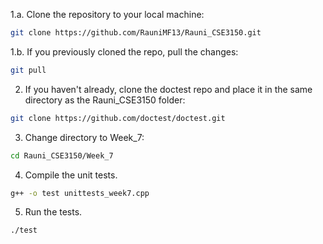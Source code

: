 1.a. Clone the repository to your local machine: 
```bash
git clone https://github.com/RauniMF13/Rauni_CSE3150.git
```
1.b. If you previously cloned the repo, pull the changes:
```bash
git pull
```
2. If you haven't already, clone the doctest repo and place it in the same directory as the Rauni_CSE3150 folder:
```bash
git clone https://github.com/doctest/doctest.git
```
3. Change directory to Week_7:
```bash
cd Rauni_CSE3150/Week_7
```
4. Compile the unit tests.
```bash
g++ -o test unittests_week7.cpp
```
5. Run the tests.
```bash
./test
```
